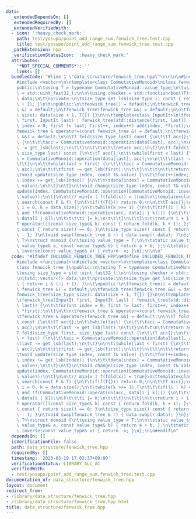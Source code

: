```yaml
---
data:
  _extendedDependsOn: []
  _extendedRequiredBy: []
  _extendedVerifiedWith:
  - icon: ':heavy_check_mark:'
    path: test/yosupo/point_add_range_sum.fenwick_tree.test.cpp
    title: test/yosupo/point_add_range_sum.fenwick_tree.test.cpp
  _pathExtension: hpp
  _verificationStatusIcon: ':heavy_check_mark:'
  attributes:
    '*NOT_SPECIAL_COMMENTS*': ''
    links: []
  bundledCode: "#line 1 \"data_structure/fenwick_tree.hpp\"\n\n\n\n#include <functional>\n\
    #include <vector>\n\ntemplate<class CommutativeMonoid>\nclass fenwick_tree {\n\
    public:\n\tusing T = typename CommutativeMonoid::value_type;\n\tusing size_type\
    \ = std::uint_fast32_t;\n\n\tusing checker = std::function<bool(T)>;\n\n\tstd::vector<T>\
    \ data;\n\t\nprivate:\n\tsize_type get_lsb(size_type i) const { return i & (~i\
    \ + 1); }\n\t\npublic:\n\tfenwick_tree() = default;\n\tfenwick_tree(const fenwick_tree\
    \ &) = default;\n\tfenwick_tree(fenwick_tree &&) = default;\n\n\tfenwick_tree(size_type\
    \ size): data(size + 1, T{}) {}\n\n\ttemplate<class InputIt>\n\tfenwick_tree(InputIt\
    \ first, InputIt last) : fenwick_tree(std::distance(first, last)) {\n\t\tfor(int\
    \ index = 0; first != last; first++, index++) add(index, *first);\n\t}\n\t\n\t\
    fenwick_tree & operator=(const fenwick_tree &) = default;\n\tfenwick_tree & operator=(fenwick_tree\
    \ &&) = default;\n\n\tT fold(size_type last) const {\n\t\tT acc{};\n\t\twhile(last)\
    \ {\n\t\t\tacc = CommutativeMonoid::operation(data[last], acc);\n\n\t\t\tlast\
    \ -= get_lsb(last);\n\t\t}\n\t\t\n\t\treturn acc;\n\t}\n\tT fold(size_type first,\
    \ size_type last) const {\n\t\tT acc{};\n\t\twhile(first < last) {\n\t\t\tacc\
    \ = CommutativeMonoid::operation(data[last], acc);\n\n\t\t\tlast -= get_lsb(last);\n\
    \t\t}\n\n\t\twhile(last < first) {\n\t\t\tacc = CommutativeMonoid::operation(CommutativeMonoid::inverse(data[first]),\
    \ acc);\n\n\t\t\tfirst -= get_lsb(first);\n\t\t}\n\t\t\n\t\treturn acc;\n\t}\n\
    \tvoid update(size_type index, const T& value) {\n\t\tfor(++index; index < data.size();\
    \ index += get_lsb(index)) {\n\t\t\tdata[index] = CommutativeMonoid::operation(data[index],\
    \ value);\n\t\t}\n\t}\n\tvoid change(size_type index, const T& value) {\n\t\t\
    update(index, CommutativeMonoid::operation(CommutativeMonoid::inverse((*this)[index]),\
    \ value));\n\t}\n\n\t// min{x | f(fold(x)) = true}\n\ttemplate<class F>\n\tsize_type\
    \ search(const F & f) {\n\t\tif(f(T{})) return 0;\n\n\t\tT acc{};\n\t\tsize_type\
    \ i = 0, k = data.size();\n\t\twhile(k >>= 1) {\n\t\t\tif((i | k) < data.size()\
    \ and !f(CommutativeMonoid::operation(acc, data[i | k]))) {\n\t\t\t\tacc = CommutativeMonoid::operation(acc,\
    \ data[i | k]);\n\t\t\t\ti |= k;\n\t\t\t}\n\t\t}\n\t\treturn i + 1;\n\t}\n\n\t\
    T operator[](const size_type& k) const { return fold(k, k + 1); };\n\n\tbool empty()\
    \ const { return size() == 0; }\n\tsize_type size() const { return data.size()\
    \ - 1; }\n\tvoid swap(fenwick_tree & r) { data.swap(r.data); }\n};\n\ntemplate<class\
    \ T>\nstruct monoid {\n\tusing value_type = T;\n\n\tstatic value_type operation(const\
    \ value_type& a, const value_type& b) { return a + b; };\n\tstatic value_type\
    \ inverse(const value_type& x) { return -x; }\n};\n\n\n"
  code: "#ifndef INCLUDED_FENWICK_TREE_HPP\n#define INCLUDED_FENWICK_TREE_HPP\n\n\
    #include <functional>\n#include <vector>\n\ntemplate<class CommutativeMonoid>\n\
    class fenwick_tree {\npublic:\n\tusing T = typename CommutativeMonoid::value_type;\n\
    \tusing size_type = std::uint_fast32_t;\n\n\tusing checker = std::function<bool(T)>;\n\
    \n\tstd::vector<T> data;\n\t\nprivate:\n\tsize_type get_lsb(size_type i) const\
    \ { return i & (~i + 1); }\n\t\npublic:\n\tfenwick_tree() = default;\n\tfenwick_tree(const\
    \ fenwick_tree &) = default;\n\tfenwick_tree(fenwick_tree &&) = default;\n\n\t\
    fenwick_tree(size_type size): data(size + 1, T{}) {}\n\n\ttemplate<class InputIt>\n\
    \tfenwick_tree(InputIt first, InputIt last) : fenwick_tree(std::distance(first,\
    \ last)) {\n\t\tfor(int index = 0; first != last; first++, index++) add(index,\
    \ *first);\n\t}\n\t\n\tfenwick_tree & operator=(const fenwick_tree &) = default;\n\
    \tfenwick_tree & operator=(fenwick_tree &&) = default;\n\n\tT fold(size_type last)\
    \ const {\n\t\tT acc{};\n\t\twhile(last) {\n\t\t\tacc = CommutativeMonoid::operation(data[last],\
    \ acc);\n\n\t\t\tlast -= get_lsb(last);\n\t\t}\n\t\t\n\t\treturn acc;\n\t}\n\t\
    T fold(size_type first, size_type last) const {\n\t\tT acc{};\n\t\twhile(first\
    \ < last) {\n\t\t\tacc = CommutativeMonoid::operation(data[last], acc);\n\n\t\t\
    \tlast -= get_lsb(last);\n\t\t}\n\n\t\twhile(last < first) {\n\t\t\tacc = CommutativeMonoid::operation(CommutativeMonoid::inverse(data[first]),\
    \ acc);\n\n\t\t\tfirst -= get_lsb(first);\n\t\t}\n\t\t\n\t\treturn acc;\n\t}\n\
    \tvoid update(size_type index, const T& value) {\n\t\tfor(++index; index < data.size();\
    \ index += get_lsb(index)) {\n\t\t\tdata[index] = CommutativeMonoid::operation(data[index],\
    \ value);\n\t\t}\n\t}\n\tvoid change(size_type index, const T& value) {\n\t\t\
    update(index, CommutativeMonoid::operation(CommutativeMonoid::inverse((*this)[index]),\
    \ value));\n\t}\n\n\t// min{x | f(fold(x)) = true}\n\ttemplate<class F>\n\tsize_type\
    \ search(const F & f) {\n\t\tif(f(T{})) return 0;\n\n\t\tT acc{};\n\t\tsize_type\
    \ i = 0, k = data.size();\n\t\twhile(k >>= 1) {\n\t\t\tif((i | k) < data.size()\
    \ and !f(CommutativeMonoid::operation(acc, data[i | k]))) {\n\t\t\t\tacc = CommutativeMonoid::operation(acc,\
    \ data[i | k]);\n\t\t\t\ti |= k;\n\t\t\t}\n\t\t}\n\t\treturn i + 1;\n\t}\n\n\t\
    T operator[](const size_type& k) const { return fold(k, k + 1); };\n\n\tbool empty()\
    \ const { return size() == 0; }\n\tsize_type size() const { return data.size()\
    \ - 1; }\n\tvoid swap(fenwick_tree & r) { data.swap(r.data); }\n};\n\ntemplate<class\
    \ T>\nstruct monoid {\n\tusing value_type = T;\n\n\tstatic value_type operation(const\
    \ value_type& a, const value_type& b) { return a + b; };\n\tstatic value_type\
    \ inverse(const value_type& x) { return -x; }\n};\n\n#endif\n"
  dependsOn: []
  isVerificationFile: false
  path: data_structure/fenwick_tree.hpp
  requiredBy: []
  timestamp: '2020-03-19 17:03:37+09:00'
  verificationStatus: LIBRARY_ALL_AC
  verifiedWith:
  - test/yosupo/point_add_range_sum.fenwick_tree.test.cpp
documentation_of: data_structure/fenwick_tree.hpp
layout: document
redirect_from:
- /library/data_structure/fenwick_tree.hpp
- /library/data_structure/fenwick_tree.hpp.html
title: data_structure/fenwick_tree.hpp
---
```

